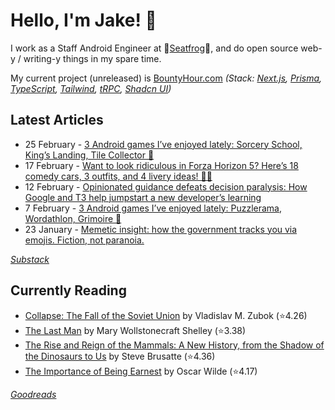   # Hello, I'm Jake! 👋

I work as a Staff Android Engineer at 🐸[Seatfrog](https://seatfrog.com/)🐸, and do open source web-y / writing-y things in my spare time. 

My current project (unreleased) is [BountyHour.com](https://bountyhour.com) *(Stack: [Next.js](https://nextjs.org/), [Prisma](https://www.prisma.io/), [TypeScript](https://www.typescriptlang.org/), [Tailwind](https://tailwindcss.com/), [tRPC](https://trpc.io/), [Shadcn UI](https://ui.shadcn.com/))*

## Latest Articles
<!-- feed start -->
- 25 February - [3 Android games I’ve enjoyed lately: Sorcery School, King’s Landing, Tile Collector 📲](http://jakelee.co.uk/android-games-march-2024/)
- 17 February - [Want to look ridiculous in Forza Horizon 5? Here’s 18 comedy cars, 3 outfits, and 4 livery ideas! 🚗🤡](http://jakelee.co.uk/forza-horizon-5-comedy-cars/)
- 12 February - [Opinionated guidance defeats decision paralysis: How Google and T3 help jumpstart a new developer’s learning](http://blog.jakelee.co.uk/decision-paralysis-and-opinionated-guidance/)
- 7 February - [3 Android games I’ve enjoyed lately: Puzzlerama, Wordathlon, Grimoire 📲](http://jakelee.co.uk/android-game-reviews-feb24/)
- 23 January - [Memetic insight: how the government tracks you via emojis. Fiction, not paranoia.](http://fragments.jakelee.co.uk/memetic-insight/)
<!-- feed end -->
*[Substack](https://jakeweeklee.substack.com)*

## Currently Reading
<!-- GOODREADS-LIST:START -->
- [Collapse: The Fall of the Soviet Union](https://www.goodreads.com/review/show/4630812022?utm_medium=api&utm_source=rss) by Vladislav M. Zubok (⭐️4.26)
- [The Last Man](https://www.goodreads.com/review/show/5625209475?utm_medium=api&utm_source=rss) by Mary Wollstonecraft Shelley (⭐️3.38)
- [The Rise and Reign of the Mammals: A New History, from the Shadow of the Dinosaurs to Us](https://www.goodreads.com/review/show/6282580167?utm_medium=api&utm_source=rss) by Steve Brusatte (⭐️4.36)
- [The Importance of Being Earnest](https://www.goodreads.com/review/show/6300903465?utm_medium=api&utm_source=rss) by Oscar Wilde (⭐️4.17)
<!-- GOODREADS-LIST:END -->
*[Goodreads](https://goodreads.com/jakesteam)*
